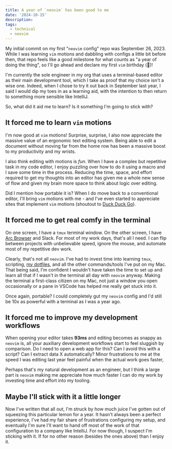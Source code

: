 ```yaml
---
title: A year of `neovim` has been good to me
date: '2024-10-15'
description:
tags:
  - technical
  - neovim
---
```


My initial commit on my first "`neovim` config" repo was September 26, 2023. While I was learning `vim` motions and dabbling with configs a little bit before then, that repo feels like a good milestone for what counts as "a year of doing the thing", so I'll go ahead and declare my first `vim` birthday (🎂)!

I'm currently the sole engineer in my org that uses a terminal-based editor as their main development tool, which I take as proof that my choice isn't a wise one. Indeed, when I chose to try it out back in September last year, I said I would dip my toes in as a learning aid, with the intention to then return to something more sensible like IntelliJ.

So, what did it aid me to learn? Is it something I'm going to stick with?

## It forced me to learn `vim` motions

I'm now good at `vim` motions! Surprise, surprise, I also now appreciate the massive value of an ergonomic text editing system. Being able to edit a document without moving far from the home row has been a massive boost to my productivity and my wrists.

I also think editing with motions is _fun_. When I have a complex but repetitive task in my code editor, I enjoy puzzling over how to do it using a macro and I save some time in the process. Reducing the time, space, and effort required to get my thoughts into an editor has given me a whole new sense of flow and given my brain more space to think about logic over editing.

Did I mention how portable it is? When I do move back to a conventional editor, I'll bring `vim` motions with me - and I've even started to appreciate sites that implement `vim` motions (shoutout to [Duck Duck Go](https://duckduckgo.com/)).

## It forced me to get real comfy in the terminal

On one screen, I have a `tmux` terminal window. On the other screen, I have [Arc Browser](https://arc.net/) and Slack. For most of my work days, that's all I need. I can flip between projects with unbelievable speed, ignore the mouse, and automate most of my repetitive dev work.

Clearly, that's not all `neovim`. I've had to invest time into learning `tmux`, scripting, [my dotfiles](https://github.com/jharlow/dotfiles), and all the other commands/tools I've put on my Mac. That being said, I'm confident I wouldn't have taken the time to set up and learn all that if I wasn't in the terminal all day with `neovim` anyway. Making the terminal a first-class citizen on my Mac, not just a window you open occasionally or a pane in VSCode has helped me really get stuck into it.

Once again, portable? I could completely gut my `neovim` config and I'd still be 10x as powerful with a terminal as I was a year ago.

## It forced me to improve my development workflows

When opening your editor takes **93ms** and editing becomes as snappy as `neovim` is, all your auxiliary development workflows start to feel sluggish by comparison. Do I need to open a web app for this? Can I avoid this with a script? Can I extract data X automatically? Minor frustrations to me at the speed I was editing last year feel painful when the actual work goes faster,

Perhaps that's my natural development as an engineer, but I think a large part is `neovim` making me appreciate how much faster I can do my work by investing time and effort into my tooling.

## Maybe I'll stick with it a little longer

Now I've written that all out, I'm struck by how much juice I've gotten out of squeezing this particular lemon for a year. It hasn't always been a perfect experience, I've had my fair share of frustrations configuring my setup, and eventually I'm sure I'll want to hand off most of the work of that configuration to a company like IntelliJ. For now though, I suspect I'm sticking with it. If for no other reason (besides the ones above) than I enjoy it.
